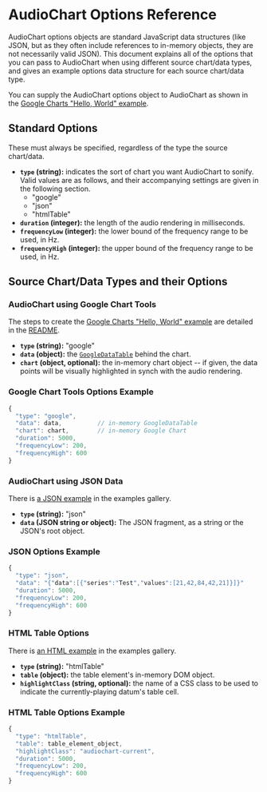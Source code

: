 AudioChart Options Reference
=============================

AudioChart options objects are standard JavaScript data structures (like JSON, but as they often include references to in-memory objects, they are not necessarily valid JSON).  This document explains all of the options that you can pass to AudioChart when using different source chart/data types, and gives an example options data structure for each source chart/data type.

You can supply the AudioChart options object to AudioChart as shown in the [Google Charts "Hello, World" example](http://matatk.agrip.org.uk/audiochart/hello/).

Standard Options
-----------------

These must always be specified, regardless of the type the source chart/data.

 * **`type` (string):** indicates the sort of chart you want AudioChart to sonify.  Valid values are as follows, and their accompanying settings are given in the following section.
   - "google"
   - "json"
   - "htmlTable"
 * **`duration` (integer):** the length of the audio rendering in milliseconds.
 * **`frequencyLow` (integer):** the lower bound of the frequency range to be used, in Hz.
 * **`frequencyHigh` (integer):** the upper bound of the frequency range to be used, in Hz.

Source Chart/Data Types and their Options
------------------------------------------

### AudioChart using Google Chart Tools

The steps to create the [Google Charts "Hello, World" example](http://matatk.agrip.org.uk/audiochart/hello-world-tutorial.html) are detailed in the [README](https://github.com/matatk/audiochart/blob/gh-pages/README.md).

 * **`type` (string):** "google"
 * **`data` (object):** the [`GoogleDataTable`](https://developers.google.com/chart/interactive/docs/reference#DataTable) behind the chart.
 * **`chart` (object, optional):** the in-memory chart object -- if given, the data points will be visually highlighted in synch with the audio rendering.

### Google Chart Tools Options Example

```javascript
{
  "type": "google",
  "data": data,          // in-memory GoogleDataTable
  "chart": chart,        // in-memory Google Chart
  "duration": 5000,
  "frequencyLow": 200,
  "frequencyHigh": 600
}
```

### AudioChart using JSON Data

There is [a JSON example](http://matatk.agrip.org.uk/audiochart/examples-gallery.html#json) in the examples gallery.

 * **`type` (string):** "json"
 * **`data` (JSON string or object):** The JSON fragment, as a string or the JSON's root object.

### JSON Options Example

```javascript
{
  "type": "json",
  "data": "{"data":[{"series":"Test","values":[21,42,84,42,21]}]}"
  "duration": 5000,
  "frequencyLow": 200,
  "frequencyHigh": 600
}
```

### HTML Table Options

There is [an HTML example](http://matatk.agrip.org.uk/audiochart/examples-gallery.html#table) in the examples gallery.

 * **`type` (string):** "htmlTable"
 * **`table` (object):** the table element's in-memory DOM object.
 * **`highlightClass` (string, optional):** the name of a CSS class to be used to indicate the currently-playing datum's table cell.

### HTML Table Options Example

```javascript
{
  "type": "htmlTable",
  "table": table_element_object,
  "highlightClass": "audiochart-current",
  "duration": 5000,
  "frequencyLow": 200,
  "frequencyHigh": 600
}
```
